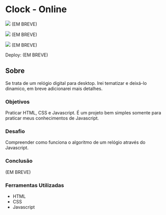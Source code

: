 # Clock - Online

![](./) (EM BREVE)

![](./) (EM BREVE)

![](./) (EM BREVE)

Deploy: (EM BREVE)

## Sobre

Se trata de um relógio digital para desktop. Irei tematizar e deixá-lo dinamico, em breve adicionarei mais detalhes.
### Objetivos

Praticar HTML, CSS e Javascript. É um projeto bem simples somente para praticar meus conhecimentos de Javascript.

### Desafio

Compreender como funciona o algoritmo de um relógio através do Javascript.

### Conclusão

(EM BREVE)

### Ferramentas Utilizadas

- HTML
- CSS
- Javascript
